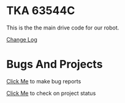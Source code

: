 # TKA 63544C
This is the the main drive code for our robot.

[Change Log](https://github.com/Globalfun32y439y54/VexCode-TKA-63544C/blob/main/CHANGELOG.md)

# Bugs And Projects
[Click Me](https://github.com/Globalfun32y439y54/VexCode-TKA-63544C/issues) to make bug reports

[Click Me](https://github.com/users/Globalfun32y439y54/projects/1) to check on project status
